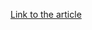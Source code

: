 [Link to the article](https://www.mandiant.com/resources/operation-ke3chang-targeted-attacks-against-ministries-of-foreign-affairs)
